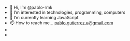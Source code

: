- 👋 Hi, I’m @pablo-rmk
- 👀 I’m interested in technologies, programming, computers
- 🌱 I’m currently learning JavaScript
- 📫 How to reach me... pablo.gutierrez.u@gmail.com
-
-

<!---
pablo-rmk/pablo-rmk is a ✨ special ✨ repository because its `README.md` (this file) appears on your GitHub profile.
You can click the Preview link to take a look at your changes.
--->
